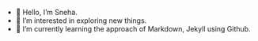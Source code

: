- 👋 Hello, I’m Sneha.
- 👀 I’m interested in exploring new things.
- 🌱 I’m currently learning the approach of Markdown, Jekyll using Github.


<!---
SneHijam/SneHijam is a ✨ special ✨ repository because its `README.md` (this file) appears on your GitHub profile.
You can click the Preview link to take a look at your changes.
--->
